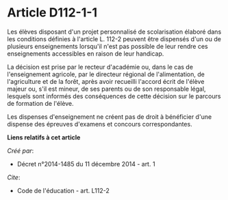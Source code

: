 # Article D112-1-1

Les élèves disposant d'un projet personnalisé de scolarisation élaboré dans les conditions définies à l'article L. 112-2
peuvent être dispensés d'un ou de plusieurs enseignements lorsqu'il n'est pas possible de leur rendre ces enseignements
accessibles en raison de leur handicap. 

La décision est prise par le recteur d'académie ou, dans le cas de l'enseignement agricole, par le directeur régional de
l'alimentation, de l'agriculture et de la forêt, après avoir recueilli l'accord écrit de l'élève majeur ou, s'il est mineur,
de ses parents ou de son responsable légal, lesquels sont informés des conséquences de cette décision sur le parcours de
formation de l'élève. 

Les dispenses d'enseignement ne créent pas de droit à bénéficier d'une dispense des épreuves d'examens et concours
correspondantes.

**Liens relatifs à cet article**

_Créé par_:

  - Décret n°2014-1485 du 11 décembre 2014 - art. 1

_Cite_:

  - Code de l'éducation - art. L112-2
